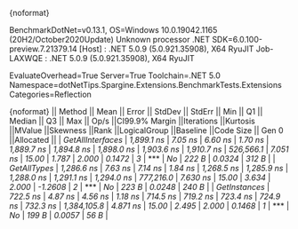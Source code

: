 {noformat}

BenchmarkDotNet=v0.13.1, OS=Windows 10.0.19042.1165 (20H2/October2020Update)
Unknown processor
.NET SDK=6.0.100-preview.7.21379.14
  [Host]     : .NET 5.0.9 (5.0.921.35908), X64 RyuJIT
  Job-LAXWQE : .NET 5.0.9 (5.0.921.35908), X64 RyuJIT

EvaluateOverhead=True  Server=True  Toolchain=.NET 5.0  
Namespace=dotNetTips.Spargine.Extensions.BenchmarkTests.Extensions  Categories=Reflection  

{noformat}
||          Method ||      Mean ||  Error || StdDev || StdErr ||       Min ||        Q1 ||    Median ||        Q3 ||       Max ||       Op/s ||CI99.9% Margin ||Iterations ||Kurtosis ||MValue ||Skewness ||Rank ||LogicalGroup ||Baseline ||Code Size || Gen 0 ||Allocated ||
| *GetAllInterfaces* | *1,899.1 ns* | *7.05 ns* | *6.60 ns* | *1.70 ns* | *1,889.7 ns* | *1,894.8 ns* | *1,898.0 ns* | *1,903.6 ns* | *1,910.7 ns* |   *526,566.1* |       *7.051 ns* |      *15.00* |    *1.787* |  *2.000* |   *0.1472* |    *3* |            *** |       *No* |     *222 B* | *0.0324* |     *312 B* |
|      *GetAllTypes* | *1,286.6 ns* | *7.63 ns* | *7.14 ns* | *1.84 ns* | *1,268.5 ns* | *1,285.9 ns* | *1,288.0 ns* | *1,291.1 ns* | *1,294.0 ns* |   *777,216.0* |       *7.630 ns* |      *15.00* |    *3.634* |  *2.000* |  *-1.2608* |    *2* |            *** |       *No* |     *223 B* | *0.0248* |     *240 B* |
|     *GetInstances* |   *722.5 ns* | *4.87 ns* | *4.56 ns* | *1.18 ns* |   *714.5 ns* |   *719.2 ns* |   *723.4 ns* |   *724.9 ns* |   *732.3 ns* | *1,384,105.8* |       *4.871 ns* |      *15.00* |    *2.495* |  *2.000* |   *0.1468* |    *1* |            *** |       *No* |     *199 B* | *0.0057* |      *56 B* |
